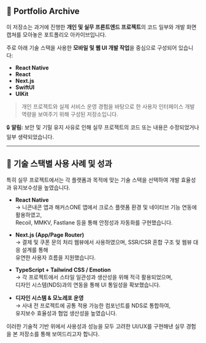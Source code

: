 ## 📁 Portfolio Archive

이 저장소는 과거에 진행한 **개인 및 실무 프론트엔드 프로젝트**의 코드 일부와 개발 화면 캡쳐를 모아놓은 포트폴리오 아카이브입니다.

주로 아래 기술 스택을 사용한 **모바일 및 웹 UI 개발 작업**을 중심으로 구성되어 있습니다:

- **React Native**
- **React**
- **Next.js**
- **SwiftUI**
- **UIKit**

> 개인 프로젝트와 실제 서비스 운영 경험을 바탕으로 한 사용자 인터페이스 개발 역량을 보여주기 위해 구성된 저장소입니다.

🔒 **알림:** 보안 및 기밀 유지 사유로 인해 실무 프로젝트의 코드 또는 내용은 수정되었거나 일부 생략되었습니다.

---

## 🧩 기술 스택별 사용 사례 및 성과

특히 실무 프로젝트에서는 각 플랫폼과 목적에 맞는 기술 스택을 선택하여 개발 효율성과 유지보수성을 높였습니다.

- **React Native**  
  → 니콘내콘 앱과 해커스ONE 앱에서 크로스 플랫폼 환경 및 네이티브 기능 연동에 활용하였고,  
  Recoil, MMKV, Fastlane 등을 통해 안정성과 자동화를 구현했습니다.

- **Next.js (App/Page Router)**  
  → 결제 및 쿠폰 문의 처리 웹뷰에서 사용하였으며, SSR/CSR 혼합 구조 및 웹뷰 대응 설계를 통해  
  유연한 사용자 흐름을 지원했습니다.

- **TypeScript + Tailwind CSS / Emotion**  
  → 각 프로젝트에서 스타일 일관성과 생산성을 위해 적극 활용되었으며,  
  디자인 시스템(NDS)과의 연동을 통해 UI 통일성을 확보했습니다.

- **디자인 시스템 & 모노레포 운영**  
  → 사내 전 프로젝트에 공통 적용 가능한 컴포넌트를 NDS로 통합하여,  
  유지보수 효율성과 협업 생산성을 높였습니다.

이러한 기술적 기반 위에서 사용성과 성능을 모두 고려한 UI/UX를 구현해낸 실무 경험을 본 저장소를 통해 보여드리고자 합니다.
